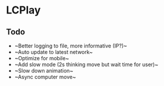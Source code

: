 # LCPlay

## Todo

- ~Better logging to file, more informative (IP?)~
- ~Auto update to latest network~
- ~Optimize for mobile~
- ~Add slow mode (2s thinking move but wait time for user)~
- ~Slow down animation~
- ~Async computer move~

